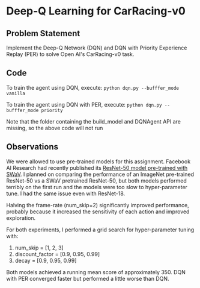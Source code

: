 # Deep-Q Learning for CarRacing-v0

## Problem Statement

Implement the Deep-Q Network (DQN) and DQN with Priority Experience Replay (PER) to solve Open AI's CarRacing-v0 task.


## Code

To train the agent using DQN, execute:  `python dqn.py --bufffer_mode vanilla`

To train the agent using DQN with PER, execute:  `python dqn.py --bufffer_mode priority`

Note that the folder containing the build_model and DQNAgent API are missing, so the above code will not run


## Observations

We were allowed to use pre-trained models for this assignment. Facebook AI Research had recently published its [ResNet-50 model pre-trained with SWaV](https://github.com/facebookresearch/swav). I planned on comparing the performance of an ImageNet pre-trained ResNet-50 vs a SWaV pretrained ResNet-50, but both models performed terribly on the first run
and the models were too slow to hyper-parameter tune. I had the same issue even with ResNet-18.

Halving the frame-rate (num_skip=2) significantly improved performance, probably because it increased the sensitivity of each action and improved exploration.

For both experiments, I performed a grid search for hyper-parameter tuning with:
1. num_skip = [1, 2, 3]
2. discount_factor = [0.9, 0.95, 0.99]
3. decay = [0.9, 0.95, 0.99]

Both models achieved a running mean score of approximately 350. DQN with PER converged faster but performed a little worse than DQN.

